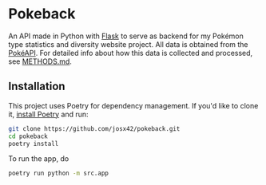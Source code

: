 # Pokeback

An API made in Python with [Flask](https://flask.palletsprojects.com/) to serve as backend for my Pokémon type statistics and diversity website project. All data is obtained from the [PokéAPI](https://pokeapi.co/). For detailed info about how this data is collected and processed, see [METHODS.md](./METHODS.md).

## Installation

This project uses Poetry for dependency management. If you'd like to clone it, [install Poetry](https://python-poetry.org/docs/#installation) and run:

```bash
git clone https://github.com/josx42/pokeback.git
cd pokeback
poetry install
```

To run the app, do

```bash
poetry run python -m src.app
```